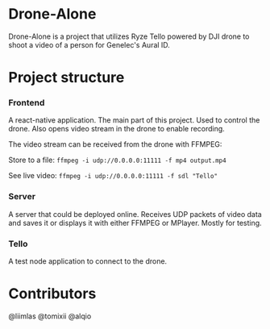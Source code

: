 # Drone-Alone
Drone-Alone is a project that utilizes Ryze Tello powered by DJI drone to shoot a video of a person for Genelec's Aural ID.

# Project structure

### Frontend
A react-native application. The main part of this project. Used to control the drone. Also opens video stream in the drone to enable recording.

The video stream can be received from the drone with FFMPEG:

Store to a file: `ffmpeg -i udp://0.0.0.0:11111 -f mp4 output.mp4`

See live video: `ffmpeg -i udp://0.0.0.0:11111 -f sdl "Tello"`

### Server
A server that could be deployed online. Receives UDP packets of video data and saves it or displays it with either FFMPEG or MPlayer.
Mostly for testing.

### Tello
A test node application to connect to the drone.


# Contributors
@liimlas
@tomixii
@alqio
